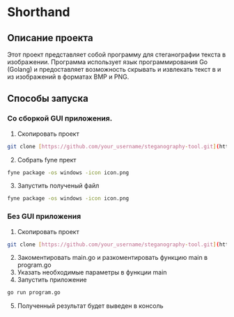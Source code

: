 # Shorthand
## Описание проекта
Этот проект представляет собой программу для стеганографии текста в изображении. Программа использует язык программирования Go (Golang) и предоставляет возможность скрывать и извлекать текст в и из изображений в форматах BMP и PNG.
## Способы запуска
### Со сборкой GUI приложения.
1) Скопировать проект 
```bash
git clone [https://github.com/your_username/steganography-tool.git](https://github.com/lirprocs/shorthand.git)
```
2) Собрать fyne прект
```bash
fyne package -os windows -icon icon.png
```
3) Запустить полученый файл
```bash
fyne package -os windows -icon icon.png
```
### Без GUI приложения
1) Скопировать проект 
```bash
git clone [https://github.com/your_username/steganography-tool.git](https://github.com/lirprocs/shorthand.git)
```
2) Закоментировать main.go и разкоментировать функцию main в program.go
3) Указать необходимые параметры в функции main
4) Запустить приложение
```bash
go run program.go
```
5) Полученный результат будет выведен в консоль
